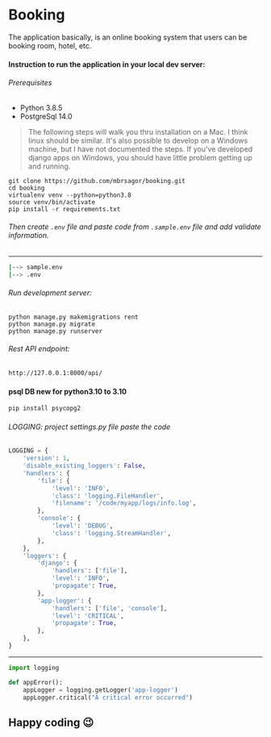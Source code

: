 # Booking
The application basically, is an online booking system that users can be booking room, hotel, etc.

#### Instruction to run the application in your local dev server:

###### Prerequisites
- Python 3.8.5
- PostgreSql 14.0

> The following steps will walk you thru installation on a Mac. I think linux should be similar. It's also possible to develop on a Windows machine, but I have not documented the steps. If you've developed django apps on Windows, you should have little problem getting up and running.

```
git clone https://github.com/mbrsagor/booking.git
cd booking
virtualenv venv --python=python3.8
source venv/bin/activate
pip install -r requirements.txt
```

###### Then create ``.env`` file and paste code from `.sample.env` file and add validate information.

-------------------------------------------
```bash
|--> sample.env
|--> .env
```

###### Run development server:

```
python manage.py makemigrations rent
python manage.py migrate
python manage.py runserver
```


###### Rest API endpoint:
```bash
http://127.0.0.1:8000/api/
```

#### psql DB new for python3.10 to 3.10
```bash
pip install psycopg2
```


###### LOGGING: project settings.py file paste the code
```python
LOGGING = {
    'version': 1,
    'disable_existing_loggers': False,                                                                    
    'handlers': {                                                                                         
        'file': {
            'level': 'INFO',
            'class': 'logging.FileHandler',
            'filename': '/code/myapp/logs/info.log',             
        },
        'console': { 
            'level': 'DEBUG',
            'class': 'logging.StreamHandler',                                                             
        },                                                                                                
    },
    'loggers': {
        'django': {
            'handlers': ['file'],                                                                         
            'level': 'INFO',
            'propagate': True,                                                                            
        },
        'app-logger': { 
            'handlers': ['file', 'console'],                                                              
            'level': 'CRITICAL',                                                                          
            'propagate': True,                                                                            
        },                                                               
    }, 
}
```
------------------

```python
import logging

def appError():
    appLogger = logging.getLogger('app-logger')                                                           
    appLogger.critical("A critical error occurred")
```

## Happy coding :wink:

